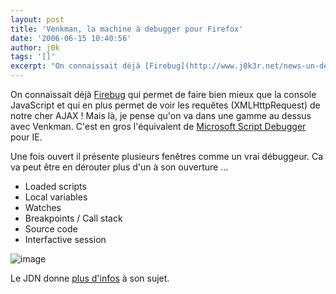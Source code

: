 ```yaml
---
layout: post
title: 'Venkman, la machine à debugger pour Firefox'
date: '2006-06-15 10:40:56'
author: j0k
tags: '[]'
excerpt: "On connaissait déjà [Firebug](http://www.j0k3r.net/news-un-debugger-dans-la-nouvelle-version-0-4-de-firebug-1311.html) qui permet de faire bien mieux que la console JavaScript et qui en plus permet de voir les requêtes (XMLHttpRequest) de notre cher AJAX !     \nMais là, je pense qu'on va dans une gamme au dessus avec Venkman. C'est en gros l'équivalent de      …"
---
```


On connaissait déjà [Firebug](http://www.j0k3r.net/news-un-debugger-dans-la-nouvelle-version-0-4-de-firebug-1311.html) qui permet de faire bien mieux que la console JavaScript et qui en plus permet de voir les requêtes (XMLHttpRequest) de notre cher AJAX !
Mais là, je pense qu'on va dans une gamme au dessus avec Venkman. C'est en gros l'équivalent de [Microsoft Script Debugger](http://www.j0k3r.net/chtit-truc-un-debugger-pour-ie-40.html) pour IE.

Une fois ouvert il présente plusieurs fenêtres comme un vrai débuggeur. Ca va peut être en dérouter plus d'un à son ouverture ...
* Loaded scripts
* Local variables
* Watches
* Breakpoints / Call stack
* Source code
* Interfactive session

 ![image](http://developpeur.journaldunet.com/exemples/firefox/venkman-01.jpg)

Le JDN donne [plus d'infos](http://developpeur.journaldunet.com/tutoriel/out/060529-extension-firefox-venkman-debogeur-javascript.shtml) à son sujet.
